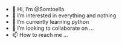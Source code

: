 - 👋 Hi, I’m @Somtoella
- 👀 I’m interested in everything and nothing
- 🌱 I’m currently learning python
- 💞️ I’m looking to collaborate on ...
- 📫 How to reach me ...

<!---
Somtoella/Somtoella is a ✨ special ✨ repository because its `README.md` (this file) appears on your GitHub profile.
You can click the Preview link to take a look at your changes.
--->
